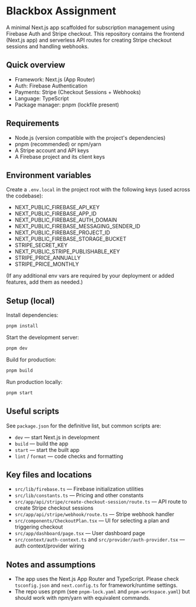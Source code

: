 # Blackbox Assignment

A minimal Next.js app scaffolded for subscription management using Firebase Auth and Stripe checkout. This repository contains the frontend (Next.js app) and serverless API routes for creating Stripe checkout sessions and handling webhooks.

## Quick overview

- Framework: Next.js (App Router)
- Auth: Firebase Authentication
- Payments: Stripe (Checkout Sessions + Webhooks)
- Language: TypeScript
- Package manager: pnpm (lockfile present)

## Requirements

- Node.js (version compatible with the project's dependencies)
- pnpm (recommended) or npm/yarn
- A Stripe account and API keys
- A Firebase project and its client keys

## Environment variables

Create a `.env.local` in the project root with the following keys (used across the codebase):

- NEXT_PUBLIC_FIREBASE_API_KEY
- NEXT_PUBLIC_FIREBASE_APP_ID
- NEXT_PUBLIC_FIREBASE_AUTH_DOMAIN
- NEXT_PUBLIC_FIREBASE_MESSAGING_SENDER_ID
- NEXT_PUBLIC_FIREBASE_PROJECT_ID
- NEXT_PUBLIC_FIREBASE_STORAGE_BUCKET
- STRIPE_SECRET_KEY
- NEXT_PUBLIC_STRIPE_PUBLISHABLE_KEY
- STRIPE_PRICE_ANNUALLY
- STRIPE_PRICE_MONTHLY

(If any additional env vars are required by your deployment or added features, add them as needed.)

## Setup (local)

Install dependencies:

```bash
pnpm install
```

Start the development server:

```bash
pnpm dev
```

Build for production:

```bash
pnpm build
```

Run production locally:

```bash
pnpm start
```

## Useful scripts

See `package.json` for the definitive list, but common scripts are:

- `dev` — start Next.js in development
- `build` — build the app
- `start` — start the built app
- `lint` / `format` — code checks and formatting

## Key files and locations

- `src/lib/firebase.ts` — Firebase initialization utilities
- `src/lib/constants.ts` — Pricing and other constants
- `src/app/api/stripe/create-checkout-session/route.ts` — API route to create Stripe checkout sessions
- `src/app/api/stripe/webhook/route.ts` — Stripe webhook handler
- `src/components/CheckoutPlan.tsx` — UI for selecting a plan and triggering checkout
- `src/app/dashboard/page.tsx` — User dashboard page
- `src/context/auth-context.ts` and `src/provider/auth-provider.tsx` — auth context/provider wiring

## Notes and assumptions

- The app uses the Next.js App Router and TypeScript. Please check `tsconfig.json` and `next.config.ts` for framework/runtime settings.
- The repo uses pnpm (see `pnpm-lock.yaml` and `pnpm-workspace.yaml`) but should work with npm/yarn with equivalent commands.
